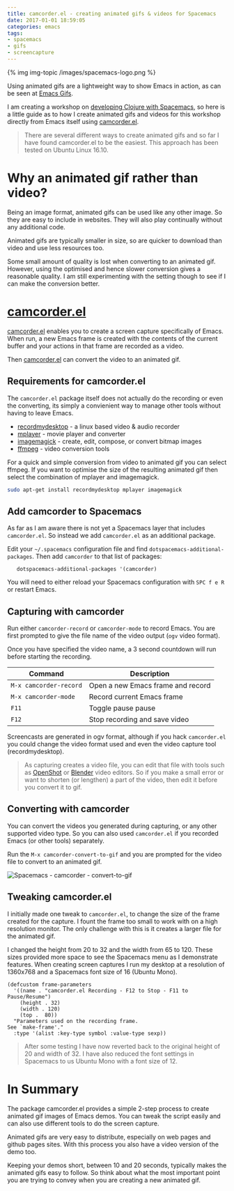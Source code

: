 ```yaml
---
title: camcorder.el - creating animated gifs & videos for Spacemacs
date: 2017-01-01 18:59:05
categories: emacs
tags:
- spacemacs
- gifs
- screencapture
---
```


{% img img-topic /images/spacemacs-logo.png %}

Using animated gifs are a lightweight way to show Emacs in action, as can be seen at [Emacs Gifs](https://emacsgifs.github.io/).

I am creating a workshop on [developing Clojure with Spacemacs](https://practicalli.github.io/spacemacs), so here is a little guide as to how I create animated gifs and videos for this workshop directly from Emacs itself using [camcorder.el](https://github.com/Malabarba/camcorder.el).

> There are several different ways to create animated gifs and so far I have found camcorder.el to be the easiest.  This approach has been tested on Ubuntu Linux 16.10.

<!-- more -->

# Why an animated gif rather than video?

Being an image format, animated gifs can be used like any other image.  So they are easy to include in websites.  They will also play continually without any additional code.

Animated gifs are typically smaller in size, so are quicker to download than video and use less resources too.

Some small amount of quality is lost when converting to an animated gif.  However, using the optimised and hence slower conversion gives a reasonable quality.  I am still experimenting with the setting though to see if I can make the conversion better.

# [camcorder.el](https://github.com/Malabarba/camcorder.el)

[camcorder.el](https://github.com/Malabarba/camcorder.el) enables you to create a screen capture specifically of Emacs.  When run, a new Emacs frame is created with the contents of the current buffer and your actions in that frame are recorded as a video.

Then [camcorder.el](https://github.com/Malabarba/camcorder.el) can convert the video to an animated gif. 

## Requirements for camcorder.el

The `camcorder.el` package itself does not actually do the recording or even the converting, its simply a convienient way to manage other tools without having to leave Emacs.

* [recordmydesktop](http://recordmydesktop.sourceforge.net) - a linux based video & audio recorder
* [mplayer](http://www.mplayerhq.hu) - movie player and converter
* [imagemagick](https://www.imagemagick.org) - create, edit, compose, or convert bitmap images
* [ffmpeg](https://ffmpeg.org/) - video conversion tools

For a quick and simple conversion from video to animated gif you can select ffmpeg.  If you want to optimise the size of the resulting animated gif then select the combination of mplayer and imagemagick.


```bash
sudo apt-get install recordmydesktop mplayer imagemagick
```

## Add camcorder to Spacemacs

As far as I am aware there is not yet a Spacemacs layer that includes `camcorder.el`.  So instead we add `camcorder.el` as an additional package.

Edit your `~/.spacemacs` configuration file and find `dotspacemacs-additional-packages`.  Then add `camcorder` to that list of packages:

```elisp
   dotspacemacs-additional-packages '(camcorder)
```

You will need to either reload your Spacemacs configuration with `SPC f e R` or restart Emacs.


## Capturing with camcorder

Run either `camcorder-record` or `camcorder-mode` to record Emacs.  You are first prompted to give the file name of the video output (`ogv` video format).

Once you have specified the video name, a 3 second countdown will run before starting the recording.

| Command                | Description                       |
|------------------------|-----------------------------------|
| `M-x camcorder-record` | Open a new Emacs frame and record |
| `M-x camcorder-mode`   | Record current Emacs frame        |
| `F11`                  | Toggle pause pause                |
| `F12`                  | Stop recording and save video     |


Screencasts are generated in ogv format, although if you hack `camcorder.el` you could change the video format used and even the video capture tool (recordmydesktop).

> As capturing creates a video file, you can edit that file with tools such as [OpenShot](http://www.openshot.org/) or [Blender](https://www.blender.org/) video editors.  So if you make a small error or want to shorten (or lengthen) a part of the video, then edit it before you convert it to gif.

## Converting with camcorder

You can convert the videos you generated during capturing, or any other supported video type.  So you can also used `camcorder.el` if you recorded Emacs (or other tools) separately.

Run the `M-x camcorder-convert-to-gif` and you are prompted for the video file to convert to an animated gif.

![Spacemacs - camcorder - convert-to-gif](/images/spacemacs-camcorder-convert-to-gif.gif)

## Tweaking camcorder.el

I initially made one tweak to `camcorder.el`, to change the size of the frame created for the capture.  I fount the frame too small to work with on a high resolution monitor.  The only challenge with this is it creates a larger file for the animated gif.

I changed the height from 20 to 32 and the width from 65 to 120.  These sizes provided more space to see the Spacemacs menu as I demonstrate features.  When creating screen captures I run my desktop at a resolution of 1360x768 and a Spacemacs font size of 16 (Ubuntu Mono).

```elisp
(defcustom frame-parameters
  '((name . "camcorder.el Recording - F12 to Stop - F11 to Pause/Resume")
    (height . 32)
    (width . 120)
    (top .  80))
  "Parameters used on the recording frame.
See `make-frame'."
  :type '(alist :key-type symbol :value-type sexp))
```

> After some testing I have now reverted back to the original height of 20 and width of 32.  I have also reduced the font settings in Spacemacs to us Ubuntu Mono with a font size of 12.

# In Summary

The package camcorder.el provides a simple 2-step process to create animated gif images of Emacs demos.  You can tweak the script easily and can also use different tools to do the screen capture.

Animated gifs are very easy to distribute, especially on web pages and github pages sites.  With this process you also have a video version of the demo too.

Keeping your demos short, between 10 and 20 seconds, typically makes the animated gifs easy to follow.  So think about what the most important point you are trying to convey when you are creating a new animated gif.
